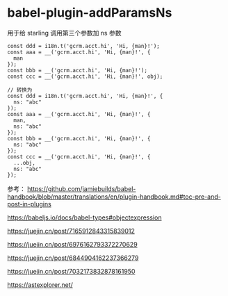 # babel-plugin-addParamsNs

用于给 starling 调用第三个参数加 ns 参数
```
const ddd = i18n.t('gcrm.acct.hi', 'Hi, {man}!');
const aaa = __('gcrm.acct.hi', 'Hi, {man}!', {
  man
});
const bbb = __('gcrm.acct.hi', 'Hi, {man}!');
const ccc = __('gcrm.acct.hi', 'Hi, {man}!', obj);

// 转换为
const ddd = i18n.t('gcrm.acct.hi', 'Hi, {man}!', {
  ns: "abc"
});
const aaa = __('gcrm.acct.hi', 'Hi, {man}!', {
  man,
  ns: "abc"
});
const bbb = __('gcrm.acct.hi', 'Hi, {man}!', {
  ns: "abc"
});
const ccc = __('gcrm.acct.hi', 'Hi, {man}!', {
  ...obj,
  ns: "abc"
});

```

参考：
https://github.com/jamiebuilds/babel-handbook/blob/master/translations/en/plugin-handbook.md#toc-pre-and-post-in-plugins

https://babeljs.io/docs/babel-types#objectexpression

https://juejin.cn/post/7165912843315839012

https://juejin.cn/post/6976162793372270629

https://juejin.cn/post/6844904162237366279

https://juejin.cn/post/7032173832878161950

https://astexplorer.net/

